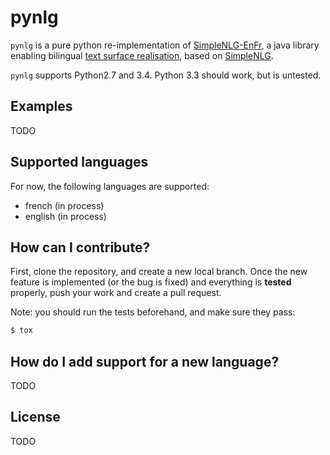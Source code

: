 # pynlg

``pynlg`` is a pure python re-implementation of [SimpleNLG-EnFr](https://github.com/rali-udem/SimpleNLG-EnFr), a java library enabling bilingual [text surface realisation](https://en.wikipedia.org/wiki/Realization_%28linguistics%29), based on [SimpleNLG](https://github.com/simplenlg/simplenlg).

``pynlg`` supports Python2.7 and 3.4. Python 3.3 should work, but is untested.

## Examples

TODO

## Supported languages
For now, the following languages are supported:

- french (in process)
- english (in process)

## How can I contribute?

First, clone the repository, and create a new local branch. Once the new feature is implemented (or the bug is fixed) and everything is **tested** properly, push your work and create a pull request.

Note: you should run the tests beforehand, and make sure they pass:

```bash
$ tox
```

## How do I add support for a new language?

TODO


## License

TODO
